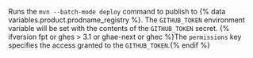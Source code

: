 Runs the `mvn --batch-mode deploy` command to publish to {% data variables.product.prodname_registry %}. The `GITHUB_TOKEN` environment variable will be set with the contents of the `GITHUB_TOKEN` secret. {% ifversion fpt or ghes > 3.1 or ghae-next or ghec %}The `permissions` key specifies the access granted to the `GITHUB_TOKEN`.{% endif %}
